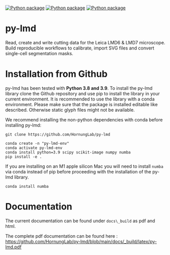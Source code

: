 
[![Python package](https://github.com/HornungLab/py-lmd/actions/workflows/python-package.yml/badge.svg?branch=release)](https://github.com/HornungLab/py-lmd/actions/workflows/python-package.yml) [![Python package](https://img.shields.io/badge/version-v1.0.2-blue)](https://github.com/HornungLab/py-lmd/actions/workflows/python-package.yml) [![Python package](https://img.shields.io/badge/license-MIT-blue)](https://github.com/HornungLab/py-lmd/actions/workflows/python-package.yml)


# py-lmd

Read, create and write cutting data for the Leica LMD6 & LMD7 microscope.
Build reproducible workflows to calibrate, import SVG files and convert single-cell segmentation masks.


Installation from Github
========================
py-lmd has been tested with **Python 3.8 and 3.9**.
To install the py-lmd library clone the Github repository and use pip to install the library in your current environment.
It is recommended to use the library with a conda environment. Please make sure that the package is installed editable
like described. Otherwise static glyph files might not be available. 

We recommend installing the non-python dependencies with conda before installing py-lmd:

```
git clone https://github.com/HornungLab/py-lmd

conda create -n "py-lmd-env"
conda activate py-lmd-env
conda install python=3.9 scipy scikit-image numpy numba
pip install -e .

```

If you are installing on an M1 apple silicon Mac you will need to install `numba` via conda instead of pip before proceeding with the installation of the py-lmd library.

```
conda install numba
```
  
Documentation
========================
The current documentation can be found under `docs\_build` as pdf and html.

The complete pdf documentation can be found here : https://github.com/HornungLab/py-lmd/blob/main/docs/_build/latex/py-lmd.pdf
